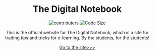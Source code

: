 <div align=center>
<!--<img src="Armature.svg" width="100" />-->

# The Digital Notebook

  <a href="">
  <img  alt="contributers" src="https://img.shields.io/badge/contributers-1-blueviolet" />
  </a>
  <a href="">
  <img  alt="Code Size" src="https://img.shields.io/badge/articles-0-yellowgreen" />
  </a>

This is the official website for The Digital Notebook, which is a site for trading tips and tricks for e-learning. By the students, for the students!


<a href="https://spifily.github.io/notebook">
Go to the site>>>
</a>

</div>
